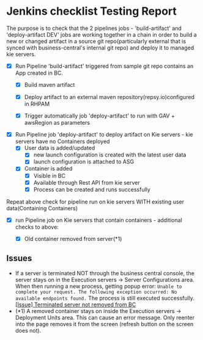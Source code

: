 # Jenkins checklist Testing Report
The purpose is to check that the 2 pipelines jobs - 'build-artifact' and 'deploy-artifact DEV' jobs are working together
in a chain in order to build a new or changed artifact in a source git repo(particularly external that is 
synced with business-central's internal git repo) and deploy it to managed kie servers.

  - [X] Run Pipeline 'build-artifact' triggered from sample git repo contains an App created in BC.
    - [X] Build maven artifact
    - [X] Deploy artifact to an external maven repository(repsy.io)configured in RHPAM 
    - [X] Trigger automatically job 'deploy-artifact' to run with GAV + awsRegion  as parameters 
   
 
  - [x] Run Pipeline job 'deploy-artifact' to deploy artifact on Kie servers - kie servers have 
        no Containers deployed
    - [x] User data is added/updated
      - [x] new launch configuration is created with the latest user data
      - [x] launch configuration is attached to ASG
    - [x] Container is added
      - [x] Visible in BC
      - [x] Available through Rest API from kie server
      - [x] Process can be created and runs successfully

  Repeat above check for pipeline run on kie servers WITH existing user data(Containing Containers)

- [x] run Pipeline job on Kie servers that contain containers  - additional checks to above:
  - [x] Old container removed from server(*1)


## Issues
- If a server is terminated NOT through the business central console, the server stays on in the 
Execution servers -> Server Configurations area. 
When then running a new process, getting popup error: `Unable to complete your request. The following exception occurred: No available endpoints found.`
The process is still executed successfully.
[[Issue] Terminated server not removed from BC](https://issues.redhat.com/browse/APPENG-280)
- (*1) A removed container stays on inside the Execution servers -> Deployment Units area.
This can cause an error message. Only reenter into the page removes it from the screen (refresh button on the screen does not).
